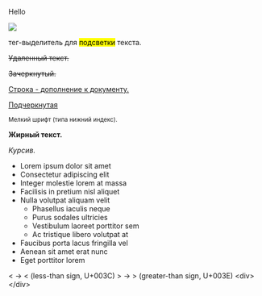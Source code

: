 Hello
<html lang="en">
  <head>
    <meta charset="utf-8">
    <meta name="viewport" content="width=device-width, initial-scale=1, shrink-to-fit=no">


  
  </head>
  <body>

   


  


  </body>
</html>
<img src=C:\Users\G5\Desktop\less1.jpg>
  <p>тег-выделитель для <mark>подсветки</mark> текста.</p>
<p><del>Удаленный текст.</del></p>
<p><s>Зачеркнутый.</s></p>
<p><ins>Строка - дополнение к документу.</ins></p>
<p><u>Подчеркнутая</u></p>
<p><small>Мелкий шрифт (типа нижний индекс).</small></p>
<p><strong>Жирный текст.</strong></p>
<p><em>Курсив.</em></p>
<ul class="list-unstyled">
  <li>Lorem ipsum dolor sit amet</li>
  <li>Consectetur adipiscing elit</li>
  <li>Integer molestie lorem at massa</li>
  <li>Facilisis in pretium nisl aliquet</li>
  <li>Nulla volutpat aliquam velit
    <ul>
      <li>Phasellus iaculis neque</li>
      <li>Purus sodales ultricies</li>
      <li>Vestibulum laoreet porttitor sem</li>
      <li>Ac tristique libero volutpat at</li>
    </ul>
  </li>
  <li>Faucibus porta lacus fringilla vel</li>
  <li>Aenean sit amet erat nunc</li>
  <li>Eget porttitor lorem</li>
</ul>
&lt; → < (less-than sign, U+003C)
&gt; → > (greater-than sign, U+003E)
&lt;div&gt; &lt;/div&gt;
